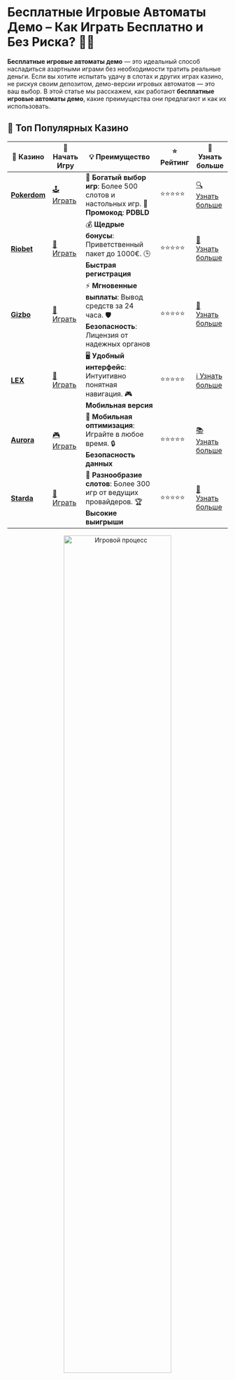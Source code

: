 # **Бесплатные Игровые Автоматы Демо** – Как Играть Бесплатно и Без Риска? 🎰🎉

**Бесплатные игровые автоматы демо** — это идеальный способ насладиться азартными играми без необходимости тратить реальные деньги. Если вы хотите испытать удачу в слотах и других играх казино, не рискуя своим депозитом, демо-версии игровых автоматов — это ваш выбор. В этой статье мы расскажем, как работают **бесплатные игровые автоматы демо**, какие преимущества они предлагают и как их использовать.

## 🌟 Топ Популярных Казино

| 🎲 **Казино** | 🔗 **Начать Игру** | 💡 **Преимущество** | ⭐ **Рейтинг** | 🔗 **Узнать больше** |
|--------------|---------------------|---------------------|----------------|----------------------|
| [**Pokerdom**](https://brandplay.link/4k77v2yx) | [🕹️ Играть](https://brandplay.link/4k77v2yx) | 🎉 **Богатый выбор игр**: Более 500 слотов и настольных игр. 🎁 **Промокод**: **PDBLD** | ⭐⭐⭐⭐⭐ | [🔍 Узнать больше](https://brandplay.link/4k77v2yx) |
| [**Riobet**](https://brandplay.link/7xBLTPyj) | [🎰 Играть](https://brandplay.link/7xBLTPyj) | 💰 **Щедрые бонусы**: Приветственный пакет до 1000€. 🕒 **Быстрая регистрация** | ⭐⭐⭐⭐⭐ | [📖 Узнать больше](https://brandplay.link/7xBLTPyj) |
| [**Gizbo**](https://brandplay.link/bprXw4YV) | [🎲 Играть](https://brandplay.link/bprXw4YV) | ⚡ **Мгновенные выплаты**: Вывод средств за 24 часа. 🛡️ **Безопасность**: Лицензия от надежных органов | ⭐⭐⭐⭐⭐ | [📝 Узнать больше](https://brandplay.link/bprXw4YV) |
| [**LEX**](https://brandplay.link/zW4hdDFV) | [🤑 Играть](https://brandplay.link/zW4hdDFV) | 🖥️ **Удобный интерфейс**: Интуитивно понятная навигация. 🎮 **Мобильная версия** | ⭐⭐⭐⭐⭐ | [ℹ️ Узнать больше](https://brandplay.link/zW4hdDFV) |
| [**Aurora**](https://10trafic-stat2.com/click/668546556bcc6313411604bd/6766/13032/subaccount) | [🎮 Играть](https://10trafic-stat2.com/click/668546556bcc6313411604bd/6766/13032/subaccount) | 📱 **Мобильная оптимизация**: Играйте в любое время. 🔒 **Безопасность данных** | ⭐⭐⭐⭐⭐ | [📚 Узнать больше](https://10trafic-stat2.com/click/668546556bcc6313411604bd/6766/13032/subaccount) |
| [**Starda**](https://brandplay.link/fB7xwRFL) | [🎯 Играть](https://brandplay.link/fB7xwRFL) | 🎰 **Разнообразие слотов**: Более 300 игр от ведущих провайдеров. 🏆 **Высокие выигрыши** | ⭐⭐⭐⭐⭐ | [🔎 Узнать больше](https://brandplay.link/fB7xwRFL) |

<div align="center">
    <img src="https://i.pinimg.com/originals/1d/b3/25/1db325483acbe642c6d4e6fdd73a4988.gif" alt="Игровой процесс" width="70%">
</div>

## 💎 Лучшие Бонусы и Акции

| 🎲 **Казино** | 🔗 **Начать Игру** | 💡 **Преимущество** | ⭐ **Рейтинг** | 🔗 **Узнать больше** |
|--------------|---------------------|---------------------|----------------|----------------------|
| [**Kometa**](https://brandplay.link/8ZymQJV8) | [🎰 Играть](https://brandplay.link/8ZymQJV8) | 🎁 **Эксклюзивные бонусы**: Регулярные акции и промо. 🔄 **Программы лояльности** | ⭐⭐⭐⭐☆ | [🔍 Узнать больше](https://brandplay.link/8ZymQJV8) |
| [**R7**](https://brandplay.link/bMd3Yjsw) | [🕹️ Играть](https://brandplay.link/bMd3Yjsw) | 🕒 **Круглосуточная поддержка**: Всегда на связи. 💸 **Высокие лимиты** | ⭐⭐⭐⭐☆ | [📖 Узнать больше](https://brandplay.link/bMd3Yjsw) |
| [**7K**](https://brandplay.link/BvQyFShp) | [🎲 Играть](https://brandplay.link/BvQyFShp) | 🌟 **Эксклюзивные бонусы**: Только для VIP игроков. 🎉 **Сезонные акции** | ⭐⭐⭐⭐☆ | [📝 Узнать больше](https://brandplay.link/BvQyFShp) |
| [**Kent**](https://brandplay.link/Fv2WP3js) | [🤑 Играть](https://brandplay.link/Fv2WP3js) | 📈 **Высокий RTP**: Более 98%. 💼 **Профессиональная поддержка** | ⭐⭐⭐⭐☆ | [ℹ️ Узнать больше](https://brandplay.link/Fv2WP3js) |
| [**1Xslots**](https://brandplay.link/hSB1khtr) | [🎮 Играть](https://brandplay.link/hSB1khtr) | 🎉 **Множество акций**: Еженедельные бонусы и турниры. 🛡️ **Безопасность** | ⭐⭐⭐⭐☆ | [📚 Узнать больше](https://brandplay.link/hSB1khtr) |
| [**Gama**](https://brandplay.link/j6NMKsDz) | [🎯 Играть](https://brandplay.link/j6NMKsDz) | 🔍 **Интуитивный интерфейс**: Легкость использования. 🏅 **Престижные турниры** | ⭐⭐⭐⭐☆ | [🔎 Узнать больше](https://brandplay.link/j6NMKsDz) |

<div align="center">
    <img src="https://i.pinimg.com/originals/1d/b3/25/1db325483acbe642c6d4e6fdd73a4988.gif" alt="Игровой процесс" width="70%">
</div>

## 🚀 Быстрые Выигрыши и Поддержка

| 🎲 **Казино** | 🔗 **Начать Игру** | 💡 **Преимущество** | ⭐ **Рейтинг** | 🔗 **Узнать больше** |
|--------------|---------------------|---------------------|----------------|----------------------|
| [**Onion**](https://brandplay.link/zBGRVpQ9) | [🎰 Играть](https://brandplay.link/zBGRVpQ9) | 🤑 **Низкие ставки**: Идеально для начинающих. 🔄 **Быстрые выводы** | ⭐⭐⭐⭐☆ | [🔍 Узнать больше](https://brandplay.link/zBGRVpQ9) |
| [**Чемпион**](https://temon-gter.cfd/go/lRq?p80412p304504pcc44t17455) | [🕹️ Играть](https://temon-gter.cfd/go/lRq?p80412p304504pcc44t17455) | 🏅 **Лояльная программа**: Награды за активность. 🎁 **Ежемесячные бонусы** | ⭐⭐⭐⭐☆ | [📖 Узнать больше](https://temon-gter.cfd/go/lRq?p80412p304504pcc44t17455) |
| [**Vavada**](https://vavadapartner.pro/?promo=ea5c9275-6854-4505-94fc-95ab18221945-linkb2) | [🎲 Играть](https://vavadapartner.pro/?promo=ea5c9275-6854-4505-94fc-95ab18221945-linkb2) | 🚀 **Быстрая регистрация**: Начните играть мгновенно. 🔐 **Безопасные транзакции** | ⭐⭐⭐⭐☆ | [📝 Узнать больше](https://vavadapartner.pro/?promo=ea5c9275-6854-4505-94fc-95ab18221945-linkb2) |
| [**Friends**](https://gofriends.kim/linkb2) | [🤑 Играть](https://gofriends.kim/linkb2) | 🤝 **Социальные игры**: Играйте с друзьями. 🌐 **Мультиплатформенность** | ⭐⭐⭐⭐☆ | [ℹ️ Узнать больше](https://gofriends.kim/linkb2) |
| [**1WIN**](https://brandplay.link/smXVpBbG) | [🎮 Играть](https://brandplay.link/smXVpBbG) | 🏆 **Спортивные ставки**: Широкий выбор видов спорта. 💵 **Высокие коэффициенты** | ⭐⭐⭐⭐☆ | [📚 Узнать больше](https://brandplay.link/smXVpBbG) |
| [**Drip**](https://drp-ircp01.com/c07e6a3db) | [🎯 Играть](https://drp-ircp01.com/c07e6a3db) | 🌐 **Инновационные игры**: Новейшие игровые технологии. 🛡️ **Высокая безопасность** | ⭐⭐⭐⭐☆ | [🔎 Узнать больше](https://drp-ircp01.com/c07e6a3db) |
| [**JoyCasino**](https://rpc30.call2me.pro/?/ru/registration?apkpop=0&partner=p24970p3291217pc98f) | [🎰 Играть](https://rpc30.call2me.pro/?/ru/registration?apkpop=0&partner=p24970p3291217pc98f) | 🎁 **Приятные бонусы**: Ежедневные акции и подарки. 🕹️ **Разнообразие игр** | ⭐⭐⭐⭐☆ | [🔍 Узнать больше](https://rpc30.call2me.pro/?/ru/registration?apkpop=0&partner=p24970p3291217pc98f) |

<div align="center">
    <img src="https://i.pinimg.com/originals/1d/b3/25/1db325483acbe642c6d4e6fdd73a4988.gif" alt="Игровой процесс" width="70%">
</div>
---

✨ **Выбирайте лучшее казино для себя и наслаждайтесь игрой! Удачи!** ✨


**Бесплатные игровые автоматы демо** — это шанс познакомиться с игровыми механиками, освоить стратегии и просто насладиться процессом игры. Давайте подробнее рассмотрим, как это работает и почему демо-режимы так популярны среди игроков.

## Что Такое **Бесплатные Игровые Автоматы Демо**? 🎰💡

**Бесплатные игровые автоматы демо** — это версии слотов и других казино-игр, которые позволяют играть без вложений. Вы можете вращать барабаны, использовать бонусные функции и наслаждаться процессом игры, не рискуя собственными деньгами. Все выигрыши в демо-играх виртуальны, но они дают вам реальное ощущение от игры.

### Как работают **бесплатные игровые автоматы демо**?
1. **Выбор игры** — выбирайте слот или другую игру, которая доступна в демо-режиме.
2. **Играйте бесплатно** — без необходимости пополнять баланс, вращайте барабаны, ставьте ставки и наслаждайтесь игрой.
3. **Осваивайте механизмы** — изучайте игровые функции, бонусные раунды и стратегии, не тратя деньги.

### Преимущества демо-режима:
- **Безопасность** — отсутствие риска потери реальных денег.
- **Обучение** — возможность освоить игры и понять их механику.
- **Развлечение** — возможность играть и развлекаться без обязательных затрат.

## Преимущества **Бесплатных Игровых Автоматов Демо** 🎉💎

**Бесплатные игровые автоматы демо** предлагают игрокам множество преимуществ, которые делают их отличным выбором для новичков и опытных игроков.

### 1. **Безопасность и Отсутствие Риска** 🛡️💸

Играть в демо-режиме не нужно делать депозит, поэтому вы не рискуете своими деньгами. Это идеальный способ для новичков освоиться с игрой, а для опытных игроков — потренироваться и испытать новые стратегии.

#### Почему это важно:
- **Без финансовых рисков** — вы не теряете свои деньги, играя в демо-режиме.
- **Практика без вложений** — возможность тренироваться и улучшать свои навыки без потерь.

### 2. **Обучение и Освоение Стратегий** 🎯🧠

**Бесплатные игровые автоматы демо** идеально подходят для тех, кто хочет изучить механизмы слотов и других игр. Вы можете пробовать разные стратегии ставок, изучать бонусные раунды и специальные функции, не тратя средства.

#### Преимущества:
- **Осваивайте новые игры** — идеальный способ познакомиться с новыми слотами.
- **Тестирование стратегий** — возможность опробовать различные подходы к игре без финансовых последствий.

### 3. **Доступность и Удобство** 🌍💻

**Бесплатные игровые автоматы демо** доступны на большинстве онлайн-казино. Играть в демо-режиме можно прямо на сайте казино, без необходимости скачивать какие-либо дополнительные программы или приложения.

#### Почему это удобно:
- **Доступность на всех устройствах** — играйте на компьютере, планшете или смартфоне.
- **Никаких регистраций** — многие казино предлагают демо-игры без необходимости создания аккаунта.

## Как Найти **Бесплатные Игровые Автоматы Демо**? 🔍🎰

Найти **бесплатные игровые автоматы демо** можно на любых крупных платформах онлайн-казино. Для этого достаточно зайти на сайт казино, выбрать раздел с играми и искать слот с пометкой "Демо". 

### Шаги для игры в **бесплатные игровые автоматы демо**:
1. **Выберите казино** — выберите проверенную платформу, которая предлагает демо-игры.
2. **Перейдите в раздел "Демо"** — выберите слот или другую игру в демо-режиме.
3. **Начните играть** — играйте бесплатно и наслаждайтесь процессом.

### Где искать демо-игры?
- **Онлайн-казино** — большинство онлайн-казино предлагает демо-версии популярных слотов.
- **Сайты-разработчики** — на некоторых сайтах разработчиков игр можно играть в демо-режиме.

## Заключение 🎉💰

**Бесплатные игровые автоматы демо** — это отличный способ начать играть в онлайн-казино, не рискуя своими деньгами. Вы можете наслаждаться процессом игры, улучшать свои навыки и осваивать новые стратегии без затрат. Не упустите возможность попробовать лучшие слоты и игры бесплатно, прежде чем сделать первый депозит! 🚀🎰

---

Начните играть в **бесплатные игровые автоматы демо** и открывайте для себя мир азартных игр без рисков и затрат! 🍀🎉
